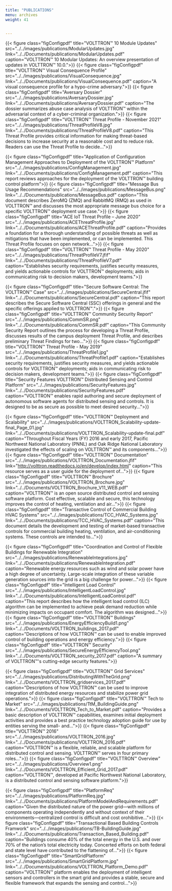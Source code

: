 ```yaml
---
title: "PUBLICATIONS"
menu: archives
weight: 41


---
```

{{< figure class="figConfigpdf" title="VOLTTRON™ 10 Module Updates" src="../../images/publications/ModularUpdates.jpg" link="../../Documents/publications/ModularUpdates.pdf" caption="VOLTTRON™ 10 Modular Updates: An overview presentation of updates in VOLTTRON™ 10.0.">}}
{{< figure class="figConfigpdf" title="VOLTTRON™ Visual Consequence Profile" src="../../images/publications/VisualConsequence.jpg" link="../../Documents/publications/VisualConsequence.pdf" caption="A visual consequence profile for a hypo-crime adversary.">}}
{{< figure class="figConfigpdf" title="Aversary Dossier" src="../../images/publications/AversaryDossier.jpg" link="../../Documents/publications/AversaryDossier.pdf" caption="The dossier summarizes abuse case analysis of VOLTTRON™  within the adversarial context of a cyber-criminal organization.">}}
{{< figure class="figConfigpdf" title="VOLTTRON™ Threat Profile - November 2021" src="../../images/publications/ThreatProfileV8.jpg" link="../../Documents/publications/ThreatProfileV8.pdf" caption="This Threat Profile provides critical information for making threat-based decisions to increase security at a reasonable cost and to reduce risk.  Readers can use the Threat Profile to decide...">}}

{{< figure class="figConfigpdf" title="Application of Configuration Management Approaches to Deployment of the VOLTTRON™ Platform" src="../../images/publications/ConfigManagement.jpg" link="../../Documents/publications/ConfigManagement.pdf" caption="This report reviews approaches for the deployment of the VOLTTRON™ building control platform">}}
{{< figure class="figConfigpdf" title="Message Bus Usage Recommendations" src="../../images/publications/MessageBus.png" link="../../Documents/publications/MessageBus.pdf" caption="This document describes ZeroMQ (ZMQ) and RabbitMQ (RMQ) as used in VOLTTRON™ and discusses the most appropriate message bus choice for a specific VOLTTRON™ deployment use case.">}}
{{< figure class="figConfigpdf" title="ACE IoT Threat Profile – June 2020" src="../../images/publications/ACEThreatProfile.jpg" link="../../Documents/publications/ACEThreatProfile.pdf" caption="Provides a foundation for a thorough understanding of possible threats as well as mitigations that have been implemented, or can be implemented.  This Threat Profile focuses on open network...">}}
{{< figure class="figConfigpdf" title="VOLTTRON™ Threat Profile - May 2020" src="../../images/publications/ThreatProfileV7.jfif" link="../../Documents/publications/ThreatProfileV7.pdf" caption="Establishes security requirements, justifies security measures, and yields actionable controls for VOLTTRON™ deployments; aids in communicating risk to decision makers, development teams.">}}

{{< figure class="figConfigpdf" title="Secure Software Central: The VOLTTRON™ Case" src="../../images/publications/SecureCentral.jfif" link="../../Documents/publications/SecureCentral.pdf" caption="This report describes the Secure Software Central (SSC) offerings in general and the specific offerings applied to VOLTTRON™.">}}
{{< figure class="figConfigpdf" title="VOLTTRON™ Community Security Report" src="../../images/publications/CommSR.png" link="../../Documents/publications/CommSR.pdf" caption="This Community Security Report outlines the process for developing a Threat Profile, discusses results of the campus deployment Threat Profile, and describes preliminary Threat Findings for two...">}}
{{< figure class="figConfigpdf" title="VOLTTRON™ Threat Profile - May 2019" src="../../images/publications/ThreatProfile1.jpg" link="../../Documents/publications/ThreatProfile1.pdf" caption="Establishes security requirements, justifies security measures, and yields actionable controls for VOLTTRON™ deployments; aids in communicating risk to decision makers, development teams.">}}
{{< figure class="figConfigpdf" title="Security Features VOLTTRON™ Distributed Sensing and Control Platform" src="../../images/publications/SecurityFeatures.jpg" link="../../Documents/publications/SecurityFeatures.pdf" caption="VOLTTRON™ enables rapid authoring and secure deployment of autonomous software agents for distributed sensing and controls. It is designed to be as secure as possible to meet desired security...">}}

{{< figure class="figConfigpdf" title="VOLTTRON™ Deployment and Scalability" src="../../images/publications/VOLTTRON_Scalability-update-final_Page_01.jpg" link="../../Documents/publications/VOLTTRON_Scalability-update-final.pdf" caption="Throughout Fiscal Years (FY) 2016 and early 2017, Pacific Northwest National Laboratory (PNNL) and Oak Ridge National Laboratory investigated the effects of scaling on VOLTTRON™ and its components...">}}
{{< figure class="figConfigpdf" title="VOLTTRON™ Documentation" src="../../images/publications/VOLTTRON_Documentation.jfif" link="http://volttron.readthedocs.io/en/develop/index.html" caption="This resource serves as a user guide for the deployment of...">}}
{{< figure class="figConfigpdf" title="VOLTTRON™ Brochure" src="../../images/publications/VOLTTRON_Brochure.jpg" link="../../Documents/VOLTTRON_Brochure_V11_WEB.pdf" caption="VOLTTRON™ is an open source distributed control and sensing software platform. Cost effective, scalable and secure, this technology improves the control of heating, ventilation and air...">}}
{{< figure class="figConfigpdf" title="Transactive Control of Commercial Building HVAC Systems" src="../../images/publications/TCC_HVAC_Systems.jpg" link="../../Documents/publications/TCC_HVAC_Systems.pdf" caption="This document details the development and testing of market-based transactive controls for commercial building heating, ventilation, and air-conditioning systems. These controls are intended to...">}}

{{< figure class="figConfigpdf" title="Coordination and Control of Flexible Buildings for Renewable Integration" src="../../images/publications/RenewableIntegrations.jpg" link="../../Documents/publications/RenewableIntegration.pdf" caption="Renewable energy resources such as wind and solar power have a high degree of uncertainty. Large-scale integration of these variable generation sources into the grid is a big challenge for power...">}}
{{< figure class="figConfigpdf" title="Intelligent Load Control" src="../../images/publications/IntelligentLoadControl.jpg" link="../../Documents/publications/IntelligentLoadControl.pdf" caption="This report describes how the intelligent load control (ILC) algorithm can be implemented to achieve peak demand reduction while minimizing impacts on occupant comfort. The algorithm was designed...">}}
{{< figure class="figConfigpdf" title="VOLTTRON™ Buildings" src="../../images/publications/EnergyEfficiencyBuild1.png" link="../../Documents/VOLTTRON_buildings_2017.pdf" caption="Descriptions of how VOLTTRON™ can be used to enable improved control of building operations and energy efficiency.">}}
{{< figure class="figConfigpdf" title="VOLTTRON™ Security" src="../../images/publications/SecureEnergyEfficiencyTool.png" link="../../Documents/VOLTTRON_security_2017.pdf" caption="A summary of VOLTTRON™'s cutting-edge security features.">}}

{{< figure class="figConfigpdf" title="VOLTTRON™ Grid Services" src="../../images/publications/DistributingWithTheGrid.png" link="../../Documents/VOLTTRON_gridservices_2017.pdf" caption="Descriptions of how VOLTTRON™ can be used to improve integration of distributed energy resources and stabilize power grid operations.">}}
{{< figure class="figConfigpdf" title="VOLTTRON™ Tech to Market" src="../../images/publications/TtM_BuildingGuide.png" link="../../Documents/VOLTTRON_Tech_to_Market.pdf" caption="Provides a basic description of VOLTTRON™ capabilities, examines initial deployment activities and provides a best practice technology adoption guide for use by entities serving the small- and...">}}
{{< figure class="figConfigpdf" title="VOLTTRON™ 2016" src="../../images/publications/VOLTTRON_2016.jpg" link="../../Documents/publications/VOLTTRON_2016.pdf" caption="VOLTTRON™ is a flexible, reliable, and scalable platform for distributed control and sensing. VOLTTRON™ serves in four primary roles...">}}
{{< figure class="figConfigpdf" title="VOLTTRON™ Overview" src="../../images/publications/Overview1.png" link="../../Documents/VOLTTRON_Efficient_Grid_2017.pdf" caption="VOLTTRON™, developed at Pacific Northwest National Laboratory, is a distributed control and sensing software platform.">}}

{{< figure class="figConfigpdf" title="PlatformReq" src="../../images/publications/PlatformReq.jpg" link="../../Documents/publications/PlatformModelAndRequirements.pdf" caption="Given the distributed nature of the power grid—with millions of components operating independently and without context of their environments—centralized control is difficult and cost orohibitive...">}}
{{< figure class="figConfigpdf" title="Transactional Based Building Controls Framwork" src="../../images/publications/TB-BuildingGuide.jpg" link="../../Documents/publications/Transaction_Based_Building.pdf" caption="Buildings consume 40% of the total energy in the U.S. and over 70% of the nation’s total electricity today. Concerted efforts on both federal and state level have contributed to the flattening of...">}}
{{< figure class="figConfigpdf" title="SmartGridPlatform" src="../../images/publications/SmartGridPlatform.jpg" link="../../Documents/publications/VOLTTRON_Platform_Demo.pdf" caption="VOLTTRON™ platform enables the deployment of intelligent sensors and controllers in the smart grid and provides a stable, secure and flexible framework that expands the sensing and control...">}}

